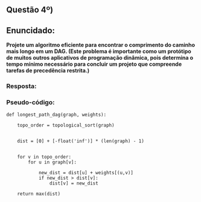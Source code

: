 ## Questão 4º)

## Enuncidado: 

__Projete um algoritmo eficiente para encontrar o comprimento do caminho mais longo em um DAG. (Este problema é importante como um protótipo de muitos outros aplicativos de programação dinâmica, pois determina o tempo mínimo necessário para concluir um projeto que compreende tarefas de precedência restrita.)__


### Resposta:

### Pseudo-código:

```
def longest_path_dag(graph, weights):
   
    topo_order = topological_sort(graph)
    
   
    dist = [0] + [-float('inf')] * (len(graph) - 1)
    
   
    for v in topo_order:
        for u in graph[v]:
           
            new_dist = dist[u] + weights[(u,v)]
            if new_dist > dist[v]:
                dist[v] = new_dist

    return max(dist)

```
